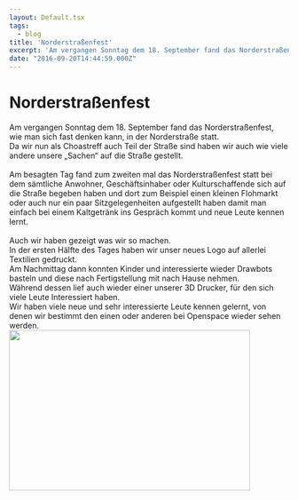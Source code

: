 ```yaml
---
layout: Default.tsx
tags:
  - blog
title: 'Norderstraßenfest'
excerpt: 'Am vergangen Sonntag dem 18. September fand das Norderstraßenfest, wie man sich fast denken kann, in der Norderstraße statt. Da wir nun als Choastreff auch Teil der Straße sind haben […]'
date: "2016-09-20T14:44:59.000Z"
---
```


# Norderstraßenfest

<div>
<div>Am vergangen Sonntag dem 18. September fand das Norderstraßenfest, wie man sich fast denken kann, in der Norderstraße statt.</div>
<div>Da wir nun als Choastreff auch Teil der Straße sind haben wir auch wie viele andere unsere „Sachen“ auf die Straße gestellt.</div>
</div>
<div>&nbsp;</div>
<div>Am besagten Tag fand zum zweiten mal das Norderstraßenfest statt bei dem sämtliche Anwohner, Geschäftsinhaber oder Kulturschaffende sich auf die Straße begeben haben und dort zum Beispiel einen kleinen Flohmarkt oder auch nur ein paar Sitzgelegenheiten aufgestellt haben damit man einfach bei einem Kaltgetränk ins Gespräch kommt und neue Leute kennen lernt.</div>
<div>&nbsp;</div>
<div>
<div>Auch wir haben gezeigt was wir so machen.</div>
</div>
<div>In der ersten Hälfte des Tages haben wir unser neues Logo auf allerlei Textilien gedruckt.</div>
<div>Am Nachmittag dann konnten Kinder und interessierte wieder Drawbots basteln und diese nach Fertigstellung mit nach Hause nehmen.</div>
<div>Während dessen lief auch wieder einer unserer 3D Drucker, für den sich viele Leute Interessiert haben.</div>
<div>Wir haben viele neue und sehr interessierte Leute kennen gelernt, von denen wir bestimmt den einen oder anderen bei Openspace wieder sehen werden.</div>
<div><img decoding="async" loading="lazy" class=" wp-image-285 aligncenter" src="http://chaostreff-flensburg.de/wp-content/uploads/2017/04/DSC5140-1024x683-300x200.jpg" alt="" width="434" height="289" srcset="https://chaostreff-flensburg.de/wp-content/uploads/2017/04/DSC5140-1024x683-300x200.jpg 300w, https://chaostreff-flensburg.de/wp-content/uploads/2017/04/DSC5140-1024x683-768x512.jpg 768w, https://chaostreff-flensburg.de/wp-content/uploads/2017/04/DSC5140-1024x683.jpg 1024w, https://chaostreff-flensburg.de/wp-content/uploads/2017/04/DSC5140-1024x683-750x500.jpg 750w" sizes="(max-width: 434px) 100vw, 434px" /></div>

